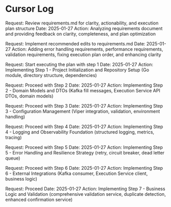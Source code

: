 # Cursor Log

Request: Review requirements.md for clarity, actionability, and execution plan structure
Date: 2025-01-27
Action: Analyzing requirements document and providing feedback on clarity, completeness, and plan optimization

Request: Implement recommended edits to requirements.md
Date: 2025-01-27
Action: Adding error handling requirements, performance requirements, validation requirements, fixing execution plan order, and enhancing clarity

Request: Start executing the plan with step 1
Date: 2025-01-27
Action: Implementing Step 1 - Project Initialization and Repository Setup (Go module, directory structure, dependencies)

Request: Proceed with Step 2
Date: 2025-01-27
Action: Implementing Step 2 - Domain Models and DTOs (Kafka fill messages, Execution Service API DTOs, domain models)

Request: Proceed with Step 3
Date: 2025-01-27
Action: Implementing Step 3 - Configuration Management (Viper integration, validation, environment handling)

Request: Proceed with Step 4
Date: 2025-01-27
Action: Implementing Step 4 - Logging and Observability Foundation (structured logging, metrics, tracing)

Request: Proceed with Step 5
Date: 2025-01-27
Action: Implementing Step 5 - Error Handling and Resilience Strategy (retry, circuit breaker, dead letter queue)

Request: Proceed with Step 6
Date: 2025-01-27
Action: Implementing Step 6 - External Integrations (Kafka consumer, Execution Service client, business logic)

Request: Proceed
Date: 2025-01-27
Action: Implementing Step 7 - Business Logic and Validation (comprehensive validation service, duplicate detection, enhanced confirmation service)


